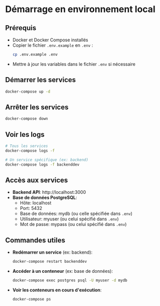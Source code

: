# Démarrage en environnement local

## Prérequis

- Docker et Docker Compose installés
- Copier le fichier `.env.example` en `.env` :
  ```bash
  cp .env.example .env
  ```
- Mettre à jour les variables dans le fichier `.env` si nécessaire

## Démarrer les services

```bash
docker-compose up -d
```

## Arrêter les services

```bash
docker-compose down
```

## Voir les logs

```bash
# Tous les services
docker-compose logs -f

# Un service spécifique (ex: backend)
docker-compose logs -f backenddev
```

## Accès aux services

- **Backend API**: http://localhost:3000
- **Base de données PostgreSQL**:
  - Hôte: localhost
  - Port: 5432
  - Base de données: mydb (ou celle spécifiée dans `.env`)
  - Utilisateur: myuser (ou celui spécifié dans `.env`)
  - Mot de passe: mypass (ou celui spécifié dans `.env`)

## Commandes utiles

- **Redémarrer un service** (ex: backend):
  ```bash
  docker-compose restart backenddev
  ```

- **Accéder à un conteneur** (ex: base de données):
  ```bash
  docker-compose exec postgres psql -U myuser -d mydb
  ```

- **Voir les conteneurs en cours d'exécution**:
  ```bash
  docker-compose ps
  ```
